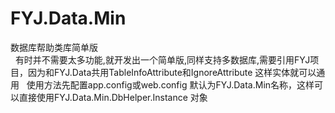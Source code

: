 # FYJ.Data.Min
数据库帮助类库简单版<br/>  
有时并不需要太多功能,就开发出一个简单版,同样支持多数据库,需要引用FYJ项目，因为和FYJ.Data共用TableInfoAttribute和IgnoreAttribute 这样实体就可以通用  
使用方法先配置app.config或web.config 默认为FYJ.Data.Min名称，这样可以直接使用FYJ.Data.Min.DbHelper.Instance 对象
